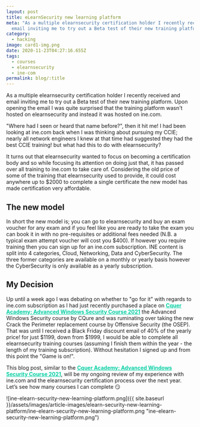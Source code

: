 ```yaml
---
layout: post
title: eLearnSecurity new learning platform
meta: "As a multiple elearnsecurity certification holder I recently received and
  email inviting me to try out a Beta test of their new training platform. "
category:
  - hacking
image: card1-img.png
date: 2020-11-23T04:27:16.655Z
tags:
  - courses
  - elearnsecurity
  - ine-com
permalink: blog/:title
---
```

<style>
  .hover-link:hover {
    
  }

  .hover-link {
    font-weight: bold;
    cursor: pointer;
    color: #05cfa3;
  }
</style>

As a multiple elearnsecurity certification holder I recently received and email inviting me to try out a Beta test of their new training platform.  Upon opening the email I was quite surprised that the training platform wasn't hosted on elearnsecurity and instead it was hosted on ine.com. 

"Where had I seen or heard that name before?", then it hit me! I had been looking at ine.com back when I was thinking about pursuing my CCIE; nearly all network engineers I knew at that time had suggested they had the best CCIE training! but what had this to do with elearnsecurity?

It turns out that elearnsecurity wanted to focus on becoming a certification body and so while focusing its attention on doing just that, it has passed over all training to ine.com to take care of. Considering the old price of some of the training that elearnsecurity used to provide, it could cost anywhere up to $2000 to complete a single certificate the new model has made certification very affordable. 

## The new model

In short the new model is; you can go to elearnsecurity and buy an exam voucher for any exam and if you feel like you are ready to take the exam you can book it in with no pre-requisites or additional fees needed (N.B. a typical exam attempt voucher will cost you $400). If however you require training then you can sign up for an ine.com subscription. INE content is split into 4 categories, Cloud, Networking, Data and CyberSecurity. The three former categories are available on a monthly or yearly basis however the CyberSecurity is only available as a yearly subscription.  

## My Decision

Up until a week ago I was debating on whether to "go for it" with regards to ine.com subscription as I had just recently purchased a place on <a class="hover-link" target="_blank" href="https://evilsaint.co.uk/blog/cqure-academy-advanced-windows-security-course-2021">Cquer Academy: Advanced Windows Security Course 2021</a> the Advanced Windows Security course by CQure and was ruminating over taking the new Crack the Perimeter replacement course by Offensive Security (the OSEP). That was until I received a Black Friday discount email of 40% of the yearly price! for just $1199, down from $1999, I would be able to complete all elearnsecurity training courses (assuming I finish them within the year - the length of my training subscription). Without hesitation I signed up and from this point the "Game is on!". 

This blog post, similar to the <a class="hover-link" target="_blank" href="https://evilsaint.co.uk/blog/cqure-academy-advanced-windows-security-course-2021">Cquer Academy: Advanced Windows Security Course 2021</a>, will be my ongoing review of my experience with ine.com and the elearnsecurity certification process over the next year.  Let’s see how many courses I can complete 😏

![ine-elearn-security-new-learning-platform.png]({{ site.baseurl }}/assets/images/article-images/elearn-security-new-learning-platform/ine-elearn-security-new-learning-platform.png "ine-elearn-security-new-learning-platform.png")